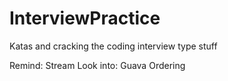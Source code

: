# InterviewPractice
Katas and cracking the coding interview type stuff 

Remind: Stream
Look into: Guava Ordering 
